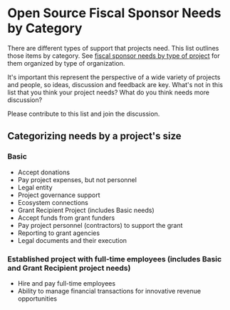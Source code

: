 # Open Source Fiscal Sponsor Needs by Category

There are different types of support that projects need. This list outlines those items by category. See [fiscal sponsor needs by type of project](sponsor-needs-project.md) for them organized by type of organization. 

It's important this represent the perspective of a wide variety of projects and people, so ideas, discussion and feedback are key. What's not in this list that you think your project needs? What do you think needs more discussion? 

Please contribute to this list and join the discussion. 

## Categorizing needs by a project's size

### Basic
- Accept donations
- Pay project expenses, but not personnel
- Legal entity
- Project governance support
- Ecosystem connections
- Grant Recipient Project (includes Basic needs)
- Accept funds from grant funders
- Pay project personnel (contractors) to support the grant
- Reporting to grant agencies
- Legal documents and their execution

### Established project with full-time employees (includes Basic and Grant Recipient project needs)
- Hire and pay full-time employees
- Ability to manage financial transactions for innovative revenue opportunities

